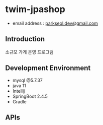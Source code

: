 # twim-jpashop
- email address : parkseol.dev@gmail.com <br />

## Introduction
소규모 가게 운영 프로그램

## Development Environment
- mysql @5.7.37
- java 11
- Intellij
- SpringBoot 2.4.5
- Gradle

## APIs
